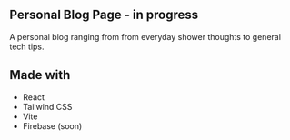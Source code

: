 ## Personal Blog Page - in progress

A personal blog ranging from from everyday shower thoughts to general tech tips.

## Made with
- React
- Tailwind CSS
- Vite
- Firebase (soon)
  
